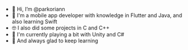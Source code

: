- 👋 Hi, I’m @parkoriann
- 📱 I'm a mobile app developer with knowledge in Flutter and Java, and also learning Swift
- 🤓 I also did some projects in C and C++
- 👾 I'm currently playing a bit with Unity and C#
- 🌱 And always glad to keep learning


<!---
parkoriann/parkoriann is a ✨ special ✨ repository because its `README.md` (this file) appears on your GitHub profile.
You can click the Preview link to take a look at your changes.
--->
